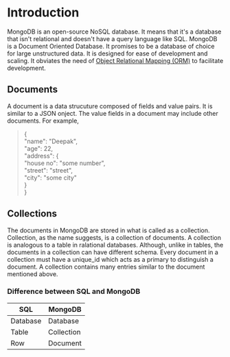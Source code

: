 # Introduction

MongoDB is an open-source NoSQL database. It means that it's a database that isn't relational and doesn't have a query language like SQL. MongoDB is
a Document Oriented Database. It promises to be a database of choice for large unstructured data. It is designed for ease of development and scaling.
It obviates the need of [Object Relational Mapping (ORM)](https://en.wikipedia.org/wiki/Object-relational_mapping) to facilitate development.

## Documents

A document is a data strucuture composed of fields and value pairs. It is similar to a JSON onject. The value fields in a document may include other
documents. For example,


>{  
	"name": "Deepak",  
	"age": 22,  
	"address": {  
		"house no": "some number",  
		"street": "street",  
		"city": "some city"  
	}  
>}  

## Collections

The documents in MongoDB are stored in what is called as a collection. Collection, as the name suggests, is a collection of documents. A collection
is analogous to a table in ralational databases. Although, unlike in tables, the documents in a collection can have different schema. Every document
in a collection must have a unique_id which acts as a primary to distinguish a document. A collection contains many entries similar to the document
mentioned above.

### Difference between SQL and MongoDB

|**SQL**     |**MongoDB**   |
|------------|--------------|
|Database    |Database      |
|Table       |Collection    |
|Row         |Document      |
